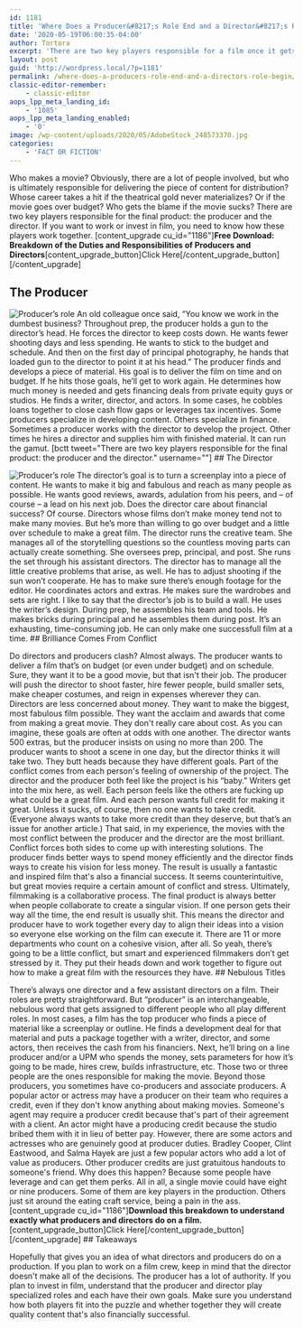 ```yaml
---
id: 1181
title: 'Where Does a Producer&#8217;s Role End and a Director&#8217;s Role Begin?'
date: '2020-05-19T06:00:35-04:00'
author: Tortora
excerpt: 'There are two key players responsible for a film once it gets into physical production: the producer and director. If you want to work in film, you need to know how these players work together.'
layout: post
guid: 'http://wordpress.local/?p=1181'
permalink: /where-does-a-producers-role-end-and-a-directors-role-begin/
classic-editor-remember:
    - classic-editor
aops_lpp_meta_landing_id:
    - '1085'
aops_lpp_meta_landing_enabled:
    - '0'
image: /wp-content/uploads/2020/05/AdobeStock_248573370.jpg
categories:
    - 'FACT OR FICTION'
---
```


Who makes a movie? Obviously, there are a lot of people involved, but who is ultimately responsible for delivering the piece of content for distribution? Whose career takes a hit if the theatrical gold never materializes? Or if the movie goes over budget? Who gets the blame if the movie sucks? There are two key players responsible for the final product: the producer and the director. If you want to work or invest in film, you need to know how these players work together. \[content\_upgrade cu\_id="1186"\]**Free Download: Breakdown of the Duties and Responsibilities of Producers and Directors**\[content\_upgrade\_button\]Click Here\[/content\_upgrade\_button\]\[/content\_upgrade\]

## The Producer

 ![Producer’s role](http://wordpress.local/wp-content/uploads/2023/05/AdobeStock_586641354-sm-1.jpg) An old colleague once said, “You know we work in the dumbest business? Throughout prep, the producer holds a gun to the director’s head. He forces the director to keep costs down. He wants fewer shooting days and less spending. He wants to stick to the budget and schedule. And then on the first day of principal photography, he hands that loaded gun to the director to point it at his head.” The producer finds and develops a piece of material. His goal is to deliver the film on time and on budget. If he hits those goals, he’ll get to work again. He determines how much money is needed and gets financing deals from private equity guys or studios. He finds a writer, director, and actors. In some cases, he cobbles loans together to close cash flow gaps or leverages tax incentives. Some producers specialize in developing content. Others specialize in finance. Sometimes a producer works with the director to develop the project. Other times he hires a director and supplies him with finished material. It can run the gamut. \[bctt tweet="There are two key players responsible for the final product: the producer and the director." username=""\] ## The Director

 ![Producer’s role](http://wordpress.local/wp-content/uploads/2023/05/AdobeStock_568965973-sm.jpg) The director’s goal is to turn a screenplay into a piece of content. He wants to make it big and fabulous and reach as many people as possible. He wants good reviews, awards, adulation from his peers, and – of course – a lead on his next job. Does the director care about financial success? Of course. Directors whose films don’t make money tend not to make many movies. But he’s more than willing to go over budget and a little over schedule to make a great film. The director runs the creative team. She manages all of the storytelling questions so the countless moving parts can actually create something. She oversees prep, principal, and post. She runs the set through his assistant directors. The director has to manage all the little creative problems that arise, as well. He has to adjust shooting if the sun won’t cooperate. He has to make sure there’s enough footage for the editor. He coordinates actors and extras. He makes sure the wardrobes and sets are right. I like to say that the director’s job is to build a wall. He uses the writer’s design. During prep, he assembles his team and tools. He makes bricks during principal and he assembles them during post. It’s an exhausting, time-consuming job. He can only make one successfull film at a time. ## Brilliance Comes From Conflict

 Do directors and producers clash? Almost always. The producer wants to deliver a film that’s on budget (or even under budget) and on schedule. Sure, they want it to be a good movie, but that isn't their job. The producer will push the director to shoot faster, hire fewer people, build smaller sets, make cheaper costumes, and reign in expenses wherever they can. Directors are less concerned about money. They want to make the biggest, most fabulous film possible. They want the acclaim and awards that come from making a great movie. They don't really care about cost. As you can imagine, these goals are often at odds with one another. The director wants 500 extras, but the producer insists on using no more than 200. The producer wants to shoot a scene in one day, but the director thinks it will take two. They butt heads because they have different goals. Part of the conflict comes from each person's feeling of ownership of the project. The director and the producer both feel like the project is his “baby.” Writers get into the mix here, as well. Each person feels like the others are fucking up what could be a great film. And each person wants full credit for making it great. Unless it sucks, of course, then no one wants to take credit. (Everyone always wants to take more credit than they deserve, but that’s an issue for another article.) That said, in my experience, the movies with the most conflict between the producer and the director are the most brilliant. Conflict forces both sides to come up with interesting solutions. The producer finds better ways to spend money efficiently and the director finds ways to create his vision for less money. The result is usually a fantastic and inspired film that's also a financial success. It seems counterintuitive, but great movies require a certain amount of conflict and stress. Ultimately, filmmaking is a collaborative process. The final product is always better when people collaborate to create a singular vision. If one person gets their way all the time, the end result is usually shit. This means the director and producer have to work together every day to align their ideas into a vision so everyone else working on the film can execute it. There are 11 or more departments who count on a cohesive vision, after all. So yeah, there’s going to be a little conflict, but smart and experienced filmmakers don’t get stressed by it. They put their heads down and work together to figure out how to make a great film with the resources they have. ## Nebulous Titles

 There’s always one director and a few assistant directors on a film. Their roles are pretty straightforward. But “producer” is an interchangeable, nebulous word that gets assigned to different people who all play different roles. In most cases, a film has the top producer who finds a piece of material like a screenplay or outline. He finds a development deal for that material and puts a package together with a writer, director, and some actors, then receives the cash from his financiers. Next, he’ll bring on a line producer and/or a UPM who spends the money, sets parameters for how it’s going to be made, hires crew, builds infrastructure, etc. Those two or three people are the ones responsible for making the movie. Beyond those producers, you sometimes have co-producers and associate producers. A popular actor or actress may have a producer on their team who requires a credit, even if they don't know anything about making movies. Someone's agent may require a producer credit because that's part of their agreement with a client. An actor might have a producing credit because the studio bribed them with it in lieu of better pay. However, there are some actors and actresses who are genuinely good at producer duties. Bradley Cooper, Clint Eastwood, and Salma Hayek are just a few popular actors who add a lot of value as producers. Other producer credits are just gratuitous handouts to someone's friend. Why does this happen? Because some people have leverage and can get them perks. All in all, a single movie could have eight or nine producers. Some of them are key players in the production. Others just sit around the eating craft service, being a pain in the ass. \[content\_upgrade cu\_id="1186"\]**Download this breakdown to understand exactly what producers and directors do on a film.**\[content\_upgrade\_button\]Click Here\[/content\_upgrade\_button\]\[/content\_upgrade\] ## Takeaways

 Hopefully that gives you an idea of what directors and producers do on a production. If you plan to work on a film crew, keep in mind that the director doesn't make all of the decisions. The producer has a lot of authority. If you plan to invest in film, understand that the producer and director play specialized roles and each have their own goals. Make sure you understand how both players fit into the puzzle and whether together they will create quality content that's also financially successful.